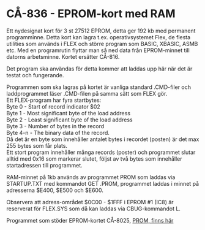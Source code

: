 # CÅ-836 - EPROM-kort med RAM
Ett nydesignat kort för 3 st 27512 EPROM, detta ger 192 kb med permanent programminne. Detta kort kan lagra t.ex. operativsystemet Flex, de flesta utilities som används i FLEX och större program som BASIC, XBASIC, ASMB etc. Med en programrutin flyttar man så ned data från EPROM-minnet till datorns arbetsminne. Kortet ersätter CÅ-816.  
  
Det program ska användas för detta kommer att laddas upp här när det är testat och fungerande.  
  
Programmen som ska lagras på kortet är vanliga standard .CMD-filer och laddprogrammet läser .CMD-filen på samma sätt som FLEX gör.    
Ett FLEX-program har fyra startbytes:  
Byte 0 - Start of record indicator $02  
Byte 1 - Most significant byte of the load address  
Byte 2 - Least significant byte of the load address  
Byte 3 - Number of bytes in the record  
Byte 4-n - The binary data of the record.  
Då det är en byte som innehåller antalet bytes i recordet (posten) är det max 255 bytes som får plats.  
Ett stort program innehåller många records (poster) och programmet slutar alltid med 0x16 som markerar slutet, följst av två bytes som innehåller startadressen till programmet.  
  
RAM-minnet på 1kb används av programmet PROM som laddas via STARTUP.TXT med kommandot GET .PROM, programmet laddas i minnet på adresserna $E400, $E500 och $E600.  
  
Observera att adress-området $0C00 - $1FFF i EPROM #1 (IC8) är reserverat för FLEX.SYS som då kan laddas via CBUG-kommandot L.  
  
Programmet som stöder EPROM-kortet CÅ-8025, [PROM, finns här](https://github.com/mickecamino/RT-datorn/tree/main/Program%20fr%C3%A5n%20MPU-laren/1983%20-%202)
